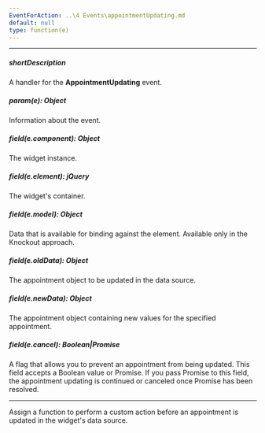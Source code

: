 ```yaml
---
EventForAction: ..\4 Events\appointmentUpdating.md
default: null
type: function(e)
---
```

---
##### shortDescription
A handler for the **AppointmentUpdating** event.

##### param(e): Object
Information about the event.

##### field(e.component): Object
The widget <a href="/Documentation/16_2/ApiReference/UI_Widgets/dxScheduler/Methods/#instance"></a> instance.

##### field(e.element): jQuery
The widget's container.

##### field(e.model): Object
Data that is available for binding against the element. Available only in the Knockout approach.

##### field(e.oldData): Object
The appointment object to be updated in the data source.

##### field(e.newData): Object
The appointment object containing new values for the specified appointment.

##### field(e.cancel): Boolean|Promise
A flag that allows you to prevent an appointment from being updated. This field accepts a Boolean value or Promise. If you pass Promise to this field, the appointment updating is continued or canceled once Promise has been resolved.

---
Assign a function to perform a custom action before an appointment is updated in the widget's data source.